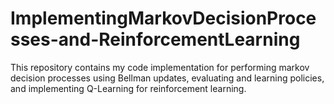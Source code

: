 # ImplementingMarkovDecisionProcesses-and-ReinforcementLearning
This repository contains my code implementation for performing markov decision processes using Bellman updates, evaluating and learning policies, and implementing Q-Learning for reinforcement learning.
